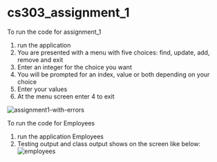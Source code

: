 # cs303_assignment_1

To run the code for assignment_1
  1) run the application
  2) You are presented with a menu with five choices: find, update, add, remove and exit
  3) Enter an integer for the choice you want
  4) You will be prompted for an index, value or both depending on your choice
  5) Enter your values
  6) At the menu screen enter 4 to exit


![assignment1-with-errors](https://user-images.githubusercontent.com/97173682/196437379-e20f9fe4-8a89-4e37-abdd-f994f49c55d0.png)

To run the code for Employees
  1) run the application Employees
  2) Testing output and class output shows on the screen like below:
![employees](https://user-images.githubusercontent.com/97173682/196435780-7b708a34-6009-487b-a976-756049f36505.png)
